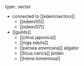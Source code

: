 type:: sector

- connected to [[edem/sectors]]
	- [[edem/05]]
	- [[edem/07]]
- [[guilds]]
	- [[citrus japonica]]
	- [[inga edulis]]
	- [[persea americana]] aligator
	- [[ficus carica]] jordan
	- [[trema tomentosa]]